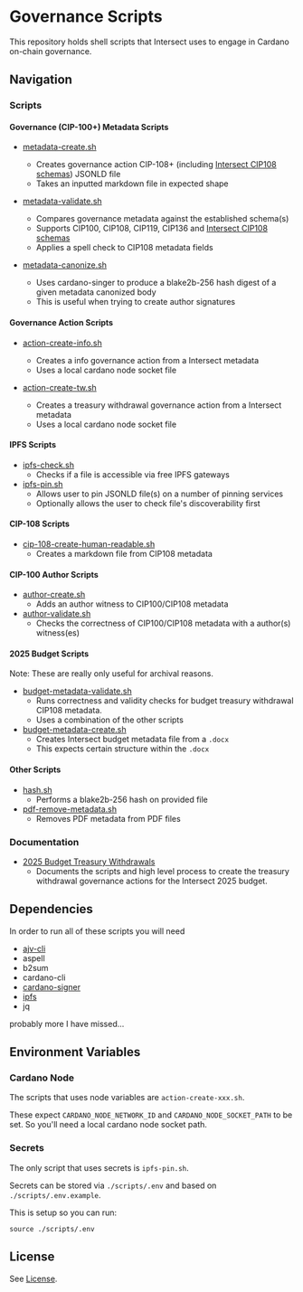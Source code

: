 # Governance Scripts

This repository holds shell scripts that Intersect uses to engage in Cardano on-chain governance.

## Navigation

### Scripts

#### Governance (CIP-100+) Metadata Scripts

- [metadata-create.sh](./scripts/metadata-create.sh)
  - Creates governance action CIP-108+ (including [Intersect CIP108 schemas](https://github.com/IntersectMBO/governance-actions/tree/main/schemas)) JSONLD file
  - Takes an inputted markdown file in expected shape

- [metadata-validate.sh](./scripts/metadata-validate.sh)
  - Compares governance metadata against the established schema(s)
  - Supports CIP100, CIP108, CIP119, CIP136 and [Intersect CIP108 schemas](https://github.com/IntersectMBO/governance-actions/tree/main/schemas)
  - Applies a spell check to CIP108 metadata fields

- [metadata-canonize.sh](./scripts/metadata-canonize.sh)
  - Uses cardano-singer to produce a blake2b-256 hash digest of a given metadata canonized body
  - This is useful when trying to create author signatures

#### Governance Action Scripts

- [action-create-info.sh](./scripts/action-create-info.sh)
  - Creates a info governance action from a Intersect metadata
  - Uses a local cardano node socket file

- [action-create-tw.sh](./scripts/action-create-tw.sh)
  - Creates a treasury withdrawal governance action from a Intersect metadata
  - Uses a local cardano node socket file

#### IPFS Scripts

- [ipfs-check.sh](./scripts/ipfs-check.sh)
  - Checks if a file is accessible via free IPFS gateways
- [ipfs-pin.sh](./scripts/ipfs-pin.sh)
  - Allows user to pin JSONLD file(s) on a number of pinning services
  - Optionally allows the user to check file's discoverability first

#### CIP-108 Scripts

- [cip-108-create-human-readable.sh](./scripts/cip-108-create-human-readable.sh)
  - Creates a markdown file from CIP108 metadata

#### CIP-100 Author Scripts

- [author-create.sh](./scripts/author-create.sh)
  - Adds an author witness to CIP100/CIP108 metadata
- [author-validate.sh](./scripts/author-validate.sh)
  - Checks the correctness of CIP100/CIP108 metadata with a author(s) witness(es)

#### 2025 Budget Scripts

Note: These are really only useful for archival reasons.

- [budget-metadata-validate.sh](./scripts/budget-metadata-validate.sh)
  - Runs correctness and validity checks for budget treasury withdrawal CIP108 metadata.
  - Uses a combination of the other scripts
- [budget-metadata-create.sh](./scripts/budget-metadata-create.sh)
  - Creates Intersect budget metadata file from a `.docx`
  - This expects certain structure within the `.docx`

#### Other Scripts

- [hash.sh](./scripts/hash.sh)
  - Performs a blake2b-256 hash on provided file
- [pdf-remove-metadata.sh](./scripts/pdf-remove-metadata.sh)
  - Removes PDF metadata from PDF files

### Documentation

- [2025 Budget Treasury Withdrawals](./docs/2025-budget-withdrawals.md)
  - Documents the scripts and high level process to create the treasury withdrawal governance actions for the Intersect 2025 budget.

## Dependencies

In order to run all of these scripts you will need

- [ajv-cli](https://www.npmjs.com/package/ajv-cli)
- aspell
- b2sum
- cardano-cli
- [cardano-signer](https://github.com/gitmachtl/cardano-signer)
- [ipfs](https://docs.ipfs.eth.link/install/command-line/)
- jq

probably more I have missed...

## Environment Variables

### Cardano Node

The scripts that uses node variables are `action-create-xxx.sh`.

These expect `CARDANO_NODE_NETWORK_ID` and `CARDANO_NODE_SOCKET_PATH` to be set.
So you'll need a local cardano node socket path.

### Secrets

The only script that uses secrets is `ipfs-pin.sh`.

Secrets can be stored via `./scripts/.env` and based on `./scripts/.env.example`.

This is setup so you can run:

```shell
source ./scripts/.env
```

## License

See [License](./LICENSE).
